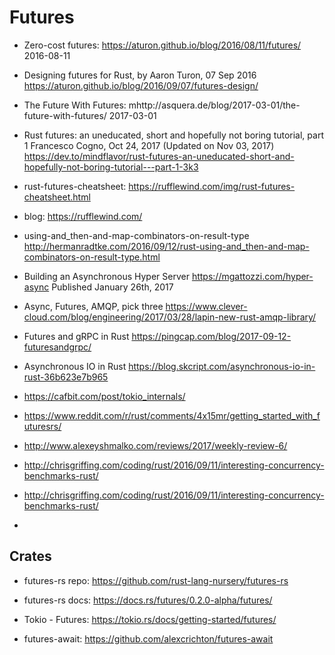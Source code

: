 # Futures

- Zero-cost futures: 
  https://aturon.github.io/blog/2016/08/11/futures/
  2016-08-11
- Designing futures for Rust, by Aaron Turon, 07 Sep 2016
  https://aturon.github.io/blog/2016/09/07/futures-design/

- The Future With Futures: 
  mhttp://asquera.de/blog/2017-03-01/the-future-with-futures/
  2017-03-01

- Rust futures: an uneducated, short and hopefully not boring tutorial, part 1
  Francesco Cogno, Oct 24, 2017 (Updated on Nov 03, 2017)
  https://dev.to/mindflavor/rust-futures-an-uneducated-short-and-hopefully-not-boring-tutorial---part-1-3k3

- rust-futures-cheatsheet: 
  https://rufflewind.com/img/rust-futures-cheatsheet.html
- blog: https://rufflewind.com/

- using-and_then-and-map-combinators-on-result-type
  http://hermanradtke.com/2016/09/12/rust-using-and_then-and-map-combinators-on-result-type.html

- Building an Asynchronous Hyper Server
  https://mgattozzi.com/hyper-async
  Published January 26th, 2017

- Async, Futures, AMQP, pick three
  https://www.clever-cloud.com/blog/engineering/2017/03/28/lapin-new-rust-amqp-library/

- Futures and gRPC in Rust
  https://pingcap.com/blog/2017-09-12-futuresandgrpc/
  
- Asynchronous IO in Rust
  https://blog.skcript.com/asynchronous-io-in-rust-36b623e7b965


- https://cafbit.com/post/tokio_internals/
- https://www.reddit.com/r/rust/comments/4x15mr/getting_started_with_futuresrs/
- http://www.alexeyshmalko.com/reviews/2017/weekly-review-6/
- http://chrisgriffing.com/coding/rust/2016/09/11/interesting-concurrency-benchmarks-rust/
- http://chrisgriffing.com/coding/rust/2016/09/11/interesting-concurrency-benchmarks-rust/
- 



## Crates

- futures-rs repo: https://github.com/rust-lang-nursery/futures-rs
- futures-rs docs: https://docs.rs/futures/0.2.0-alpha/futures/
- Tokio - Futures: https://tokio.rs/docs/getting-started/futures/

- futures-await: https://github.com/alexcrichton/futures-await

